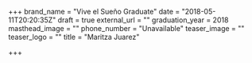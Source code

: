 +++
brand_name = "Vive el Sueño Graduate"
date = "2018-05-11T20:20:35Z"
draft = true
external_url = ""
graduation_year = 2018
masthead_image = ""
phone_number = "Unavailable"
teaser_image = ""
teaser_logo = ""
title = "Maritza Juarez"

+++
